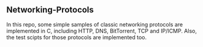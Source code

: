 ## Networking-Protocols

In this repo, some simple samples of classic networking protocols are implemented in C, including HTTP, DNS, BitTorrent, TCP and IP/ICMP. Also, the test scipts for those protocols are implemented too. 


